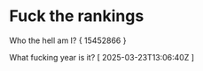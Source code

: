 # Fuck the rankings

Who the hell am I?
{ 15452866 }

What fucking year is it?
[ 2025-03-23T13:06:40Z ]
